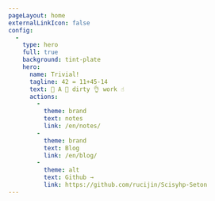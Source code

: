 ```yaml
---
pageLayout: home
externalLinkIcon: false
config:
  -
    type: hero
    full: true
    background: tint-plate
    hero:
      name: Trivial!
      tagline: 42 = 11+45-14
      text: 👐 A 🙌 dirty 👌 work ☝️
      actions:
        -
          theme: brand
          text: notes
          link: /en/notes/
        -
          theme: brand
          text: Blog
          link: /en/blog/
        -
          theme: alt
          text: Github →
          link: https://github.com/rucijin/Scisyhp-Seton
---
```

